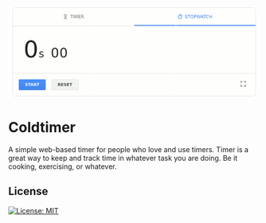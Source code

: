 
![alt text](gif1.gif)

#  Coldtimer
A simple web-based timer for people who love and use timers. Timer is a great way to keep and track
time in whatever task you are doing. Be it cooking, exercising, or whatever.

## License

[![License: MIT](https://img.shields.io/badge/License-MIT-yellow.svg)](https://opensource.org/licenses/MIT)
